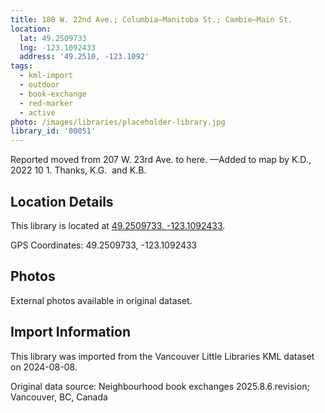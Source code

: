 ```yaml
---
title: 180 W. 22nd Ave.; Columbia—Manitoba St.; Cambie—Main St.
location:
  lat: 49.2509733
  lng: -123.1092433
  address: '49.2510, -123.1092'
tags:
  - kml-import
  - outdoor
  - book-exchange
  - red-marker
  - active
photo: /images/libraries/placeholder-library.jpg
library_id: '00051'
---
```

Reported moved from 207 W. 23rd Ave. to here.
—Added to map by K.D., 2022 10 1. 
 Thanks, K.G.  and K.B.

## Location Details

This library is located at [49.2509733, -123.1092433](https://www.google.com/maps?q=49.2509733,-123.1092433).

GPS Coordinates: 49.2509733, -123.1092433

## Photos

External photos available in original dataset.

## Import Information

This library was imported from the Vancouver Little Libraries KML dataset on 2024-08-08.

Original data source: Neighbourhood book exchanges 2025.8.6.revision; Vancouver, BC, Canada
